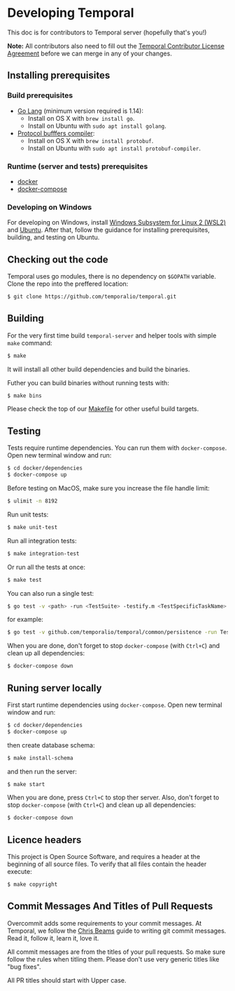 # Developing Temporal

This doc is for contributors to Temporal server (hopefully that's you!)

**Note:** All contributors also need to fill out the [Temporal Contributor License Agreement](https://gist.github.com/samarabbas/7dcd41eb1d847e12263cc961ccfdb197) before we can merge in any of your changes.

## Installing prerequisites

### Build prerequisites 
* [Go Lang](https://golang.org/) (minimum version required is 1.14):
  - Install on OS X with `brew install go`.
  - Install on Ubuntu with `sudo apt install golang`.
* [Protocol bufffers compiler](https://github.com/protocolbuffers/protobuf/):
  - Install on OS X with `brew install protobuf`.
  - Install on Ubuntu with `sudo apt install protobuf-compiler`.

### Runtime (server and tests) prerequisites
* [docker](https://docs.docker.com/engine/install/)
* [docker-compose](https://docs.docker.com/compose/install/)

### Developing on Windows

For developing on Windows, install [Windows Subsystem for Linux 2 (WSL2)](https://aka.ms/wsl) and [Ubuntu](https://docs.microsoft.com/en-us/windows/wsl/install-win10#step-6---install-your-linux-distribution-of-choice). After that, follow the guidance for installing prerequisites, building, and testing on Ubuntu.

## Checking out the code

Temporal uses go modules, there is no dependency on `$GOPATH` variable. Clone the repo into the preffered location:
```bash
$ git clone https://github.com/temporalio/temporal.git
```

## Building

For the very first time build `temporal-server` and helper tools with simple `make` command: 
```bash
$ make
```

It will install all other build dependencies and build the binaries.

Futher you can build binaries without running tests with:
```bash
$ make bins
```

Please check the top of our [Makefile](Makefile) for other useful build targets.

## Testing

Tests require runtime dependencies. You can run them with `docker-compose`. Open new terminal window and run:
```bash
$ cd docker/dependencies
$ docker-compose up
```
Before testing on MacOS, make sure you increase the file handle limit:
```bash
$ ulimit -n 8192
```

Run unit tests:
```bash
$ make unit-test
```

Run all integration tests:
```bash
$ make integration-test
```

Or run all the tests at once:
```bash
$ make test
```

You can also run a single test:
```bash
$ go test -v <path> -run <TestSuite> -testify.m <TestSpecificTaskName>
```
for example:
```bash
$ go test -v github.com/temporalio/temporal/common/persistence -run TestCassandraPersistenceSuite -testify.m TestPersistenceStartWorkflow
```

When you are done, don't forget to stop `docker-compose` (with `Ctrl+C`) and clean up all dependencies:
```bash
$ docker-compose down
```

## Runing server locally

First start runtime dependencies using `docker-compose`. Open new terminal window and run:
```bash
$ cd docker/dependencies
$ docker-compose up
```
then create database schema:
```bash
$ make install-schema
```
and then run the server:
```bash
$ make start
```

When you are done, press `Ctrl+C` to stop ther server. Also, don't forget to stop `docker-compose` (with `Ctrl+C`) and clean up all dependencies:
```bash
$ docker-compose down
```

## Licence headers

This project is Open Source Software, and requires a header at the beginning of
all source files. To verify that all files contain the header execute:
```bash
$ make copyright
```

## Commit Messages And Titles of Pull Requests

Overcommit adds some requirements to your commit messages. At Temporal, we follow the
[Chris Beams](http://chris.beams.io/posts/git-commit/) guide to writing git
commit messages. Read it, follow it, learn it, love it.

All commit messages are from the titles of your pull requests. So make sure follow the rules when titling them. 
Please don't use very generic titles like "bug fixes". 

All PR titles should start with Upper case.
